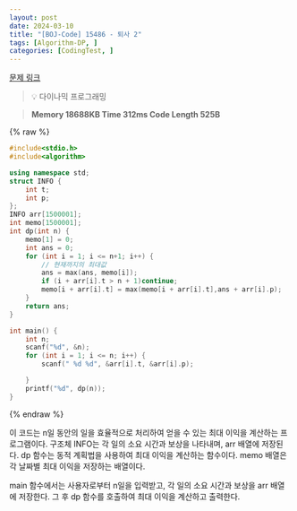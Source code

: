 ```yaml
---
layout: post
date: 2024-03-10
title: "[BOJ-Code] 15486 - 퇴사 2"
tags: [Algorithm-DP, ]
categories: [CodingTest, ]
---
```


[문제 링크](https://www.acmicpc.net/problem/15486)


> 💡 다이나믹 프로그래밍


> **Memory   18688KB                                  Time   312ms                                Code Length   525B**



{% raw %}
```c++
#include<stdio.h>
#include<algorithm>

using namespace std;
struct INFO {
	int t;
	int p;
};
INFO arr[1500001];
int memo[1500001];
int dp(int n) {
	memo[1] = 0;
	int ans = 0;
	for (int i = 1; i <= n+1; i++) {
		// 현재까지의 최대값
		ans = max(ans, memo[i]);
		if (i + arr[i].t > n + 1)continue;
		memo[i + arr[i].t] = max(memo[i + arr[i].t],ans + arr[i].p);
	}
	return ans;
}

int main() {
	int n;
	scanf("%d", &n);
	for (int i = 1; i <= n; i++) {
		scanf(" %d %d", &arr[i].t, &arr[i].p);

	}
	printf("%d", dp(n));
}
```
{% endraw %}



이 코드는 n일 동안의 일을 효율적으로 처리하여 얻을 수 있는 최대 이익을 계산하는 프로그램이다. 구조체 INFO는 각 일의 소요 시간과 보상을 나타내며, arr 배열에 저장된다. dp 함수는 동적 계획법을 사용하여 최대 이익을 계산하는 함수이다. memo 배열은 각 날짜별 최대 이익을 저장하는 배열이다.

main 함수에서는 사용자로부터 n일을 입력받고, 각 일의 소요 시간과 보상을 arr 배열에 저장한다. 그 후 dp 함수를 호출하여 최대 이익을 계산하고 출력한다.

